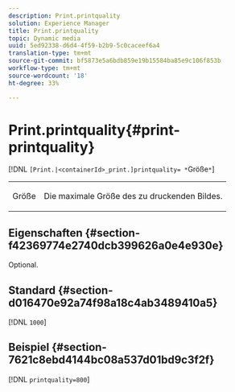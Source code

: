 ```yaml
---
description: Print.printquality
solution: Experience Manager
title: Print.printquality
topic: Dynamic media
uuid: 5ed92338-d6d4-4f59-b2b9-5c0caceef6a4
translation-type: tm+mt
source-git-commit: bf5873e5a6bdb859e19b15584ba85e9c106f853b
workflow-type: tm+mt
source-wordcount: '18'
ht-degree: 33%

---
```



# Print.printquality{#print-printquality}

[!DNL `[Print.|<containerId>_print.]printquality= *`Größe`*`]

<table id="table_2B109D2F91E64B5382B31921C3780FA5"> 
 <tbody> 
  <tr> 
   <td colname="col1"> <p><span class="codeph"><span class="varname"> Größe</span></span> </p> </td> 
   <td colname="col2"> <p> Die maximale Größe des zu druckenden Bildes. </p> </td> 
  </tr> 
 </tbody> 
</table>

## Eigenschaften {#section-f42369774e2740dcb399626a0e4e930e}

Optional.

## Standard {#section-d016470e92a74f98a18c4ab3489410a5}

[!DNL `1000`]

## Beispiel {#section-7621c8ebd4144bc08a537d01bd9c3f2f}

[!DNL `printquality=800`]
